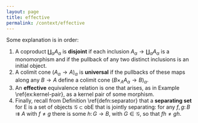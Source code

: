 ```yaml
---
layout: page
title: effective
permalink: /context/effective
---
```

Some explanation is in order:
1. A coproduct $\coprod_\alpha A_\alpha$ is **disjoint** if each inclusion $A_\alpha \to \coprod_\alpha A_\alpha$ is a monomorphism and if the pullback of any two distinct inclusions is an initial object.
2. A colimit cone $(A_\alpha \to A)_\alpha$ is **universal** if the pullbacks of these maps along any $B \to A$ define a colimit cone $(B \times_A A_\alpha \to B)_\alpha$.
3. An **effective** equivalence relation is one that arises, as in Example \ref{ex:kernel-pair}, as a kernel pair of some morphism.
4. Finally, recall from Definition \ref{defn:separator} that a **separating set** for $\mathsf{E}$ is a set of objects $\mathcal{G} \subset \mathrm{ob}\mathsf{E}$ that is jointly separating: for any $f,g \colon B \rightrightarrows A$ with $f \neq g$ there is some $h \colon G \to B$, with $G \in \mathcal{G}$, so that $fh \neq gh$.
